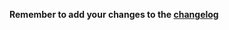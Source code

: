 **Remember to add your changes to the [changelog](https://gitlab.science.ru.nl/ilab/pubhubs_canonical/-/blob/main/CHANGELOG.md?ref_type=heads)**
